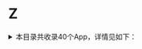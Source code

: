 # Z
<details>
<summary>
本目录共收录40个App，详情见如下：
</summary>

- [ZCOOL站酷](https://github.com/zirawell/R-Store/tree/main/Rule/QuanX/Adblock/App/Z/ZCOOL%E7%AB%99%E9%85%B7)
- [中信银行](https://github.com/zirawell/R-Store/tree/main/Rule/QuanX/Adblock/App/Z/%E4%B8%AD%E4%BF%A1%E9%93%B6%E8%A1%8C)
- [中关村在线](https://github.com/zirawell/R-Store/tree/main/Rule/QuanX/Adblock/App/Z/%E4%B8%AD%E5%85%B3%E6%9D%91%E5%9C%A8%E7%BA%BF)
- [中国人保](https://github.com/zirawell/R-Store/tree/main/Rule/QuanX/Adblock/App/Z/%E4%B8%AD%E5%9B%BD%E4%BA%BA%E4%BF%9D)
- [中国农业银行](https://github.com/zirawell/R-Store/tree/main/Rule/QuanX/Adblock/App/Z/%E4%B8%AD%E5%9B%BD%E5%86%9C%E4%B8%9A%E9%93%B6%E8%A1%8C)
- [中国国际航空](https://github.com/zirawell/R-Store/tree/main/Rule/QuanX/Adblock/App/Z/%E4%B8%AD%E5%9B%BD%E5%9B%BD%E9%99%85%E8%88%AA%E7%A9%BA)
- [中国大学MOOC](https://github.com/zirawell/R-Store/tree/main/Rule/QuanX/Adblock/App/Z/%E4%B8%AD%E5%9B%BD%E5%A4%A7%E5%AD%A6MOOC)
- [中国工商银行](https://github.com/zirawell/R-Store/tree/main/Rule/QuanX/Adblock/App/Z/%E4%B8%AD%E5%9B%BD%E5%B7%A5%E5%95%86%E9%93%B6%E8%A1%8C)
- [中国广电](https://github.com/zirawell/R-Store/tree/main/Rule/QuanX/Adblock/App/Z/%E4%B8%AD%E5%9B%BD%E5%B9%BF%E7%94%B5)
- [中国建设银行](https://github.com/zirawell/R-Store/tree/main/Rule/QuanX/Adblock/App/Z/%E4%B8%AD%E5%9B%BD%E5%BB%BA%E8%AE%BE%E9%93%B6%E8%A1%8C)
- [中国电信](https://github.com/zirawell/R-Store/tree/main/Rule/QuanX/Adblock/App/Z/%E4%B8%AD%E5%9B%BD%E7%94%B5%E4%BF%A1)
- [中国移动](https://github.com/zirawell/R-Store/tree/main/Rule/QuanX/Adblock/App/Z/%E4%B8%AD%E5%9B%BD%E7%A7%BB%E5%8A%A8)
- [中国移动云盘](https://github.com/zirawell/R-Store/tree/main/Rule/QuanX/Adblock/App/Z/%E4%B8%AD%E5%9B%BD%E7%A7%BB%E5%8A%A8%E4%BA%91%E7%9B%98)
- [中国联通](https://github.com/zirawell/R-Store/tree/main/Rule/QuanX/Adblock/App/Z/%E4%B8%AD%E5%9B%BD%E8%81%94%E9%80%9A)
- [中国银行](https://github.com/zirawell/R-Store/tree/main/Rule/QuanX/Adblock/App/Z/%E4%B8%AD%E5%9B%BD%E9%93%B6%E8%A1%8C)
- [中油优途](https://github.com/zirawell/R-Store/tree/main/Rule/QuanX/Adblock/App/Z/%E4%B8%AD%E6%B2%B9%E4%BC%98%E9%80%94)
- [中羽在线](https://github.com/zirawell/R-Store/tree/main/Rule/QuanX/Adblock/App/Z/%E4%B8%AD%E7%BE%BD%E5%9C%A8%E7%BA%BF)
- [中银跨境GO](https://github.com/zirawell/R-Store/tree/main/Rule/QuanX/Adblock/App/Z/%E4%B8%AD%E9%93%B6%E8%B7%A8%E5%A2%83GO)
- [众邦银行](https://github.com/zirawell/R-Store/tree/main/Rule/QuanX/Adblock/App/Z/%E4%BC%97%E9%82%A6%E9%93%B6%E8%A1%8C)
- [住这儿](https://github.com/zirawell/R-Store/tree/main/Rule/QuanX/Adblock/App/Z/%E4%BD%8F%E8%BF%99%E5%84%BF)
- [作业帮](https://github.com/zirawell/R-Store/tree/main/Rule/QuanX/Adblock/App/Z/%E4%BD%9C%E4%B8%9A%E5%B8%AE)
- [招商银行](https://github.com/zirawell/R-Store/tree/main/Rule/QuanX/Adblock/App/Z/%E6%8B%9B%E5%95%86%E9%93%B6%E8%A1%8C)
- [指点天下](https://github.com/zirawell/R-Store/tree/main/Rule/QuanX/Adblock/App/Z/%E6%8C%87%E7%82%B9%E5%A4%A9%E4%B8%8B)
- [掌上公交](https://github.com/zirawell/R-Store/tree/main/Rule/QuanX/Adblock/App/Z/%E6%8E%8C%E4%B8%8A%E5%85%AC%E4%BA%A4)
- [掌上生活](https://github.com/zirawell/R-Store/tree/main/Rule/QuanX/Adblock/App/Z/%E6%8E%8C%E4%B8%8A%E7%94%9F%E6%B4%BB)
- [掌上英雄联盟](https://github.com/zirawell/R-Store/tree/main/Rule/QuanX/Adblock/App/Z/%E6%8E%8C%E4%B8%8A%E8%8B%B1%E9%9B%84%E8%81%94%E7%9B%9F)
- [掌上道聚城](https://github.com/zirawell/R-Store/tree/main/Rule/QuanX/Adblock/App/Z/%E6%8E%8C%E4%B8%8A%E9%81%93%E8%81%9A%E5%9F%8E)
- [掌上鹿城](https://github.com/zirawell/R-Store/tree/main/Rule/QuanX/Adblock/App/Z/%E6%8E%8C%E4%B8%8A%E9%B9%BF%E5%9F%8E)
- [掌阅](https://github.com/zirawell/R-Store/tree/main/Rule/QuanX/Adblock/App/Z/%E6%8E%8C%E9%98%85)
- [支付宝](https://github.com/zirawell/R-Store/tree/main/Rule/QuanX/Adblock/App/Z/%E6%94%AF%E4%BB%98%E5%AE%9D)
- [最右](https://github.com/zirawell/R-Store/tree/main/Rule/QuanX/Adblock/App/Z/%E6%9C%80%E5%8F%B3)
- [浙里办](https://github.com/zirawell/R-Store/tree/main/Rule/QuanX/Adblock/App/Z/%E6%B5%99%E9%87%8C%E5%8A%9E)
- [涨乐财富通](https://github.com/zirawell/R-Store/tree/main/Rule/QuanX/Adblock/App/Z/%E6%B6%A8%E4%B9%90%E8%B4%A2%E5%AF%8C%E9%80%9A)
- [猪八戒](https://github.com/zirawell/R-Store/tree/main/Rule/QuanX/Adblock/App/Z/%E7%8C%AA%E5%85%AB%E6%88%92)
- [知乎](https://github.com/zirawell/R-Store/tree/main/Rule/QuanX/Adblock/App/Z/%E7%9F%A5%E4%B9%8E)
- [职工普惠](https://github.com/zirawell/R-Store/tree/main/Rule/QuanX/Adblock/App/Z/%E8%81%8C%E5%B7%A5%E6%99%AE%E6%83%A0)
- [自如](https://github.com/zirawell/R-Store/tree/main/Rule/QuanX/Adblock/App/Z/%E8%87%AA%E5%A6%82)
- [转转](https://github.com/zirawell/R-Store/tree/main/Rule/QuanX/Adblock/App/Z/%E8%BD%AC%E8%BD%AC)
- [追书神器](https://github.com/zirawell/R-Store/tree/main/Rule/QuanX/Adblock/App/Z/%E8%BF%BD%E4%B9%A6%E7%A5%9E%E5%99%A8)
- [郑好办](https://github.com/zirawell/R-Store/tree/main/Rule/QuanX/Adblock/App/Z/%E9%83%91%E5%A5%BD%E5%8A%9E)

</details>